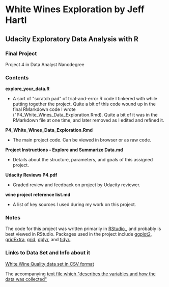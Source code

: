 # White Wines Exploration by Jeff Hartl
## Udacity Exploratory Data Analysis with R
### Final Project  
Project 4 in Data Analyst Nanodegree

### Contents  

**explore_your_data.R**
* A sort of "scratch pad" of trial-and-error R code I tinkered with while putting together the project.
Quite a bit of this code wound up in the final RMarkdown code I wrote ("P4_White_Wines_Data_Exploration.Rmd).
Quite a bit of it was in the RMarkdown file at one time, and later removed as I edited and refined it.

**P4_White_Wines_Data_Exploration.Rmd**
* The main project code. Can be viewed in browser or as raw code.

**Project Instructions - Explore and Summarize Data.md**
* Details about the structure, parameters, and goals of this assigned project.

**Udacity Reviews P4.pdf**
* Graded review and feedback on project by Udacity reviewer.

**wine project reference list.md**
* A list of key sources I used during my work on this project.

### Notes
The code for this project was written primarily in [RStudio,](https://www.rstudio.com/), and probably is best viewed in RStudio. Packages used in the project include [ggplot2](http://ggplot2.org/), [gridExtra](https://cran.r-project.org/package=gridExtra), [grid](https://cran.r-project.org/package=grid), [dplyr](https://cran.r-project.org/package=dplyr), and [tidyr.](https://cran.r-project.org/package=tidyr).

### Links to Data Set and Info about it

[White Wine Quality data set in CSV format](https://www.google.com/url?q=https://s3.amazonaws.com/udacity-hosted-downloads/ud651/wineQualityWhites.csv&sa=D&ust=1466285795591000&usg=AFQjCNF5WiNV1SSB6DS2xqEvtNNmz3_Y4g)

The accompanying [text file which "describes the variables and how the data was collected"](https://www.google.com/url?q=https://s3.amazonaws.com/udacity-hosted-downloads/ud651/wineQualityInfo.txt&sa=D&ust=1466285795592000&usg=AFQjCNFSj5jJdJG5s75mLjVzjt4Zi5_t5g)
